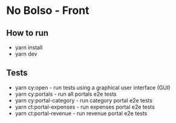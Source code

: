 # No Bolso - Front

## How to run

- yarn install
- yarn dev

## Tests

- yarn cy:open - run tests using a graphical user interface (GUI)
- yarn cy:portals - run all portals e2e tests
- yarn cy:portal-category - run category portal e2e tests
- yarn ct:portal-expenses - run expenses portal e2e tests
- yarn ct:portal-revenue - run revenue portal e2e tests